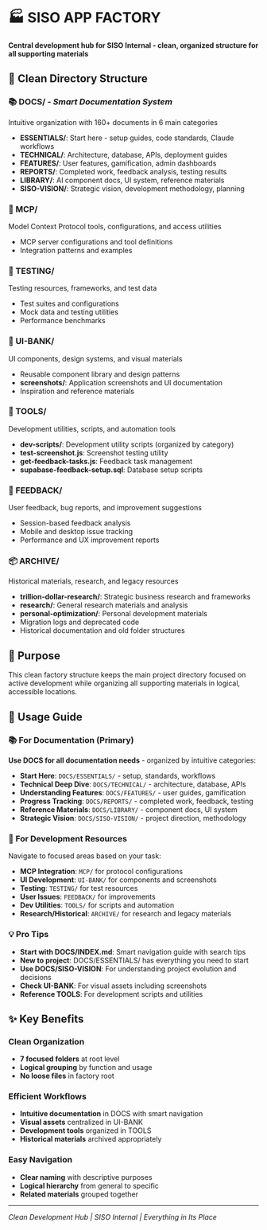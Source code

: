 # 🏭 SISO APP FACTORY

**Central development hub for SISO Internal - clean, organized structure for all supporting materials**

## 📁 **Clean Directory Structure**

### **📚 DOCS/** - *Smart Documentation System*
Intuitive organization with 160+ documents in 6 main categories
- **ESSENTIALS/**: Start here - setup guides, code standards, Claude workflows
- **TECHNICAL/**: Architecture, database, APIs, deployment guides  
- **FEATURES/**: User features, gamification, admin dashboards
- **REPORTS/**: Completed work, feedback analysis, testing results
- **LIBRARY/**: AI component docs, UI system, reference materials
- **SISO-VISION/**: Strategic vision, development methodology, planning

### **🔧 MCP/** 
Model Context Protocol tools, configurations, and access utilities
- MCP server configurations and tool definitions
- Integration patterns and examples

### **🧪 TESTING/**
Testing resources, frameworks, and test data
- Test suites and configurations
- Mock data and testing utilities
- Performance benchmarks

### **🎨 UI-BANK/**
UI components, design systems, and visual materials
- Reusable component library and design patterns
- **screenshots/**: Application screenshots and UI documentation
- Inspiration and reference materials

### **🔧 TOOLS/**
Development utilities, scripts, and automation tools
- **dev-scripts/**: Development utility scripts (organized by category)
- **test-screenshot.js**: Screenshot testing utility
- **get-feedback-tasks.js**: Feedback task management
- **supabase-feedback-setup.sql**: Database setup scripts

### **📝 FEEDBACK/**
User feedback, bug reports, and improvement suggestions
- Session-based feedback analysis
- Mobile and desktop issue tracking
- Performance and UX improvement reports

### **📦 ARCHIVE/**
Historical materials, research, and legacy resources
- **trillion-dollar-research/**: Strategic business research and frameworks
- **research/**: General research materials and analysis
- **personal-optimization/**: Personal development materials
- Migration logs and deprecated code
- Historical documentation and old folder structures

## 🎯 **Purpose**

This clean factory structure keeps the main project directory focused on active development while organizing all supporting materials in logical, accessible locations.

## 🚀 **Usage Guide**

### **📚 For Documentation (Primary)**
**Use DOCS for all documentation needs** - organized by intuitive categories:
- **Start Here**: `DOCS/ESSENTIALS/` - setup, standards, workflows
- **Technical Deep Dive**: `DOCS/TECHNICAL/` - architecture, database, APIs
- **Understanding Features**: `DOCS/FEATURES/` - user guides, gamification  
- **Progress Tracking**: `DOCS/REPORTS/` - completed work, feedback, testing
- **Reference Materials**: `DOCS/LIBRARY/` - component docs, UI system
- **Strategic Vision**: `DOCS/SISO-VISION/` - project direction, methodology

### **📁 For Development Resources**
Navigate to focused areas based on your task:
- **MCP Integration**: `MCP/` for protocol configurations
- **UI Development**: `UI-BANK/` for components and screenshots
- **Testing**: `TESTING/` for test resources
- **User Issues**: `FEEDBACK/` for improvements
- **Dev Utilities**: `TOOLS/` for scripts and automation
- **Research/Historical**: `ARCHIVE/` for research and legacy materials

### **💡 Pro Tips**
- **Start with DOCS/INDEX.md**: Smart navigation guide with search tips
- **New to project**: DOCS/ESSENTIALS/ has everything you need to start
- **Use DOCS/SISO-VISION**: For understanding project evolution and decisions  
- **Check UI-BANK**: For visual assets including screenshots
- **Reference TOOLS**: For development scripts and utilities

## ✨ **Key Benefits**

### **Clean Organization**
- **7 focused folders** at root level
- **Logical grouping** by function and usage
- **No loose files** in factory root

### **Efficient Workflows**
- **Intuitive documentation** in DOCS with smart navigation
- **Visual assets** centralized in UI-BANK
- **Development tools** organized in TOOLS  
- **Historical materials** archived appropriately

### **Easy Navigation**
- **Clear naming** with descriptive purposes
- **Logical hierarchy** from general to specific
- **Related materials** grouped together

---
*Clean Development Hub | SISO Internal | Everything in Its Place*